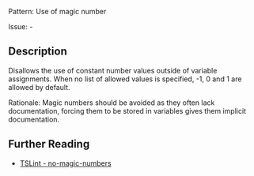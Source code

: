 Pattern: Use of magic number

Issue: -

## Description

Disallows the use of constant number values outside of variable assignments. When no list of allowed values is specified, -1, 0 and 1 are allowed by default.  
  
Rationale: Magic numbers should be avoided as they often lack documentation, forcing them to be stored in variables gives them implicit documentation.

## Further Reading

* [TSLint - no-magic-numbers](https://palantir.github.io/tslint/rules/no-magic-numbers)